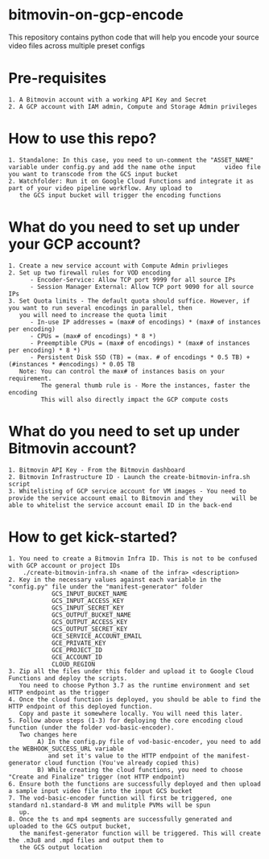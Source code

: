 # bitmovin-on-gcp-encode
This repository contains python code that will help you encode your source video files across multiple preset configs

# Pre-requisites
    1. A Bitmovin account with a working API Key and Secret
    2. A GCP account with IAM admin, Compute and Storage Admin privileges

# How to use this repo?
    1. Standalone: In this case, you need to un-comment the "ASSET_NAME" variable under config.py and add the name othe input        video file you want to transcode from the GCS input bucket
    2. Watchfolder: Run it on Google Cloud Functions and integrate it as part of your video pipeline workflow. Any upload to
       the GCS input bucket will trigger the encoding functions

# What do you need to set up under your GCP account? 
    1. Create a new service account with Compute Admin privlieges
    2. Set up two firewall rules for VOD encoding
          - Encoder-Service: Allow TCP port 9999 for all source IPs
          - Session Manager External: Allow TCP port 9090 for all source IPs
    3. Set Quota limits - The default quota should suffice. However, if you want to run several encodings in parallel, then
       you will need to increase the quota limit
          - In-use IP addresses = (max# of encodings) * (max# of instances per encoding)
          - CPUs = (max# of encodings) * 8 *)
          - Preemptible CPUs = (max# of encodings) * (max# of instances per encoding) * 8 *)
          - Persistent Disk SSD (TB) = (max. # of encodings * 0.5 TB) + (#instances * #encodings) * 0.05 TB
       Note: You can control the max# of instances basis on your requirement. 
             The general thumb rule is - More the instances, faster the encoding
             This will also directly impact the GCP compute costs
             
# What do you need to set up under Bitmovin account?  
    1. Bitmovin API Key - From the Bitmovin dashboard
    2. Bitmovin Infrastructure ID - Launch the create-bitmovin-infra.sh script
    3. Whitelisting of GCP service account for VM images - You need to provide the service account email to Bitmovin and they        will be able to whitelist the service account email ID in the back-end

# How to get kick-started? 
    1. You need to create a Bitmovin Infra ID. This is not to be confused with GCP account or project IDs
        ./create-bitmovin-infra.sh <name of the infra> <description> 
    2. Key in the necessary values against each variable in the "config.py" file under the "manifest-generator" folder
                GCS_INPUT_BUCKET_NAME
                GCS_INPUT_ACCESS_KEY
                GCS_INPUT_SECRET_KEY 
                GCS_OUTPUT_BUCKET_NAME
                GCS_OUTPUT_ACCESS_KEY
                GCS_OUTPUT_SECRET_KEY
                GCE_SERVICE_ACCOUNT_EMAIL
                GCE_PRIVATE_KEY
                GCE_PROJECT_ID
                GCE_ACCOUNT_ID 
                CLOUD_REGION
    3. Zip all the files under this folder and upload it to Google Cloud Functions and deploy the scripts.
       You need to choose Python 3.7 as the runtime environment and set HTTP endpoint as the trigger
    4. Once the cloud function is deployed, you should be able to find the HTTP endpoint of this deployed function.
       Copy and paste it somewhere locally. You will need this later.
    5. Follow above steps (1-3) for deploying the core encoding cloud function (under the folder vod-basic-encoder).
       Two changes here
            A) In the config.py file of vod-basic-encoder, you need to add the WEBHOOK_SUCCESS_URL variable
               and set it's value to the HTTP endpoint of the manifest-generator cloud function (You've already copied this)
            B) While creating the cloud functions, you need to choose "Create and Finalize" trigger (not HTTP endpoint)
    6. Ensure both the functions are successfully deployed and then upload a sample input video file into the input GCS bucket
    7. The vod-basic-encoder function will first be triggered, one standard n1.standard-8 VM and mulitple PVMs will be spun
       up.
    8. Once the ts and mp4 segments are successfully generated and uploaded to the GCS output bucket,
       the manifest-generator function will be triggered. This will create the .m3u8 and .mpd files and output them to
       the GCS output location
   
